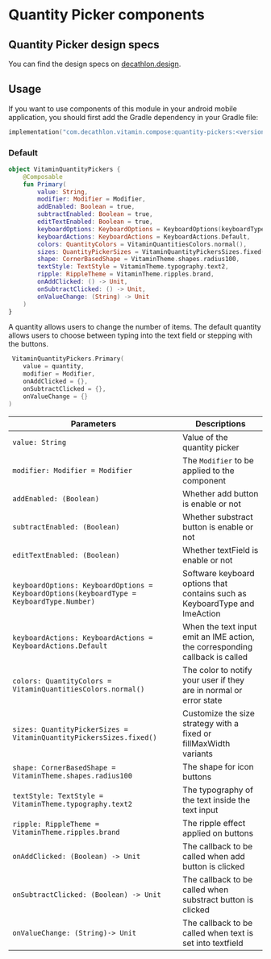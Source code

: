 # Quantity Picker components

## Quantity Picker design specs

You can find the design specs on [decathlon.design](https://www.decathlon.design/).

## Usage

If you want to use components of this module in your android mobile application, you should
first add the Gradle dependency in your Gradle file:

```kotlin
implementation("com.decathlon.vitamin.compose:quantity-pickers:<versions>")
```

### Default

```kotlin
object VitaminQuantityPickers {
    @Composable
    fun Primary(
        value: String,
        modifier: Modifier = Modifier,
        addEnabled: Boolean = true,
        subtractEnabled: Boolean = true,
        editTextEnabled: Boolean = true,
        keyboardOptions: KeyboardOptions = KeyboardOptions(keyboardType = KeyboardType.Number),
        keyboardActions: KeyboardActions = KeyboardActions.Default,
        colors: QuantityColors = VitaminQuantitiesColors.normal(),
        sizes: QuantityPickerSizes = VitaminQuantityPickersSizes.fixed(),
        shape: CornerBasedShape = VitaminTheme.shapes.radius100,
        textStyle: TextStyle = VitaminTheme.typography.text2,
        ripple: RippleTheme = VitaminTheme.ripples.brand,
        onAddClicked: () -> Unit,
        onSubtractClicked: () -> Unit,
        onValueChange: (String) -> Unit
    )
}
```

A quantity allows users to change the number of items.
The default quantity allows users to choose between typing into the text field or stepping with the buttons.

```kotlin
 VitaminQuantityPickers.Primary(
    value = quantity,
    modifier = Modifier,
    onAddClicked = {},
    onSubtractClicked = {},
    onValueChange = {}
)
```

Parameters | Descriptions
-- | --
`value: String` | Value of the quantity picker
`modifier: Modifier = Modifier` | The `Modifier` to be applied to the component
`addEnabled: (Boolean)` | Whether add button is enable or not
`subtractEnabled: (Boolean)` | Whether substract button is enable or not
`editTextEnabled: (Boolean)` | Whether textField is enable or not
`keyboardOptions: KeyboardOptions = KeyboardOptions(keyboardType = KeyboardType.Number)` | Software keyboard options that contains such as KeyboardType and ImeAction
`keyboardActions: KeyboardActions = KeyboardActions.Default` | When the text input emit an IME action, the corresponding callback is called
`colors: QuantityColors = VitaminQuantitiesColors.normal()` | The color to notify your user if they are in normal or error state
`sizes: QuantityPickerSizes = VitaminQuantityPickersSizes.fixed()`| Customize the size strategy with a fixed or fillMaxWidth variants
`shape: CornerBasedShape = VitaminTheme.shapes.radius100` | The shape for icon buttons
`textStyle: TextStyle = VitaminTheme.typography.text2` | The typography of the text inside the text input
`ripple: RippleTheme = VitaminTheme.ripples.brand` | The ripple effect applied on buttons
`onAddClicked: (Boolean) -> Unit` | The callback to be called when add button is clicked
`onSubtractClicked: (Boolean) -> Unit` | The callback to be called when substract button is clicked
`onValueChange: (String)-> Unit ` | The callback to be called when text is set into textfield
